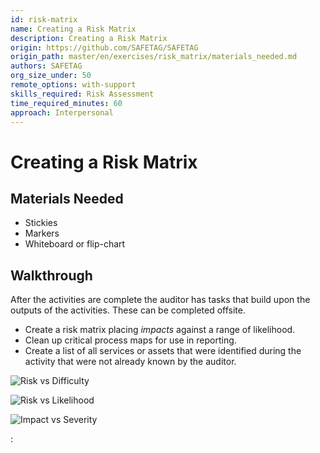 ```yaml
---
id: risk-matrix
name: Creating a Risk Matrix
description: Creating a Risk Matrix
origin: https://github.com/SAFETAG/SAFETAG
origin_path: master/en/exercises/risk_matrix/materials_needed.md
authors: SAFETAG
org_size_under: 50
remote_options: with-support
skills_required: Risk Assessment
time_required_minutes: 60
approach: Interpersonal
---
```

# Creating a Risk Matrix



## Materials Needed

* Stickies
* Markers
* Whiteboard or flip-chart


## Walkthrough

After the activities are complete the auditor has tasks that build upon the outputs of the activities. These can be completed offsite.

  * Create a risk matrix placing *impacts* against a range of likelihood.
  * Clean up critical process maps for use in reporting.
  * Create a list of all services or assets that were identified during the activity that were not already known by the auditor.

![Risk vs Difficulty](images/matrices/risk_vs_difficulty.svg)

![Risk vs Likelihood](images/matrices/risk_vs_likelihood.svg)

![Impact vs Severity](images/matrices/impact_vs_severity.svg)






:[](../references/footnotes.md)
